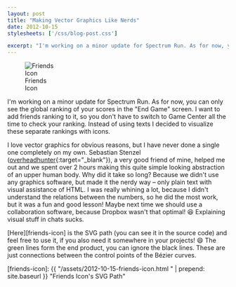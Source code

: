 ```yaml
---
layout: post
title: "Making Vector Graphics Like Nerds"
date: 2012-10-15
stylesheets: ['/css/blog-post.css']

excerpt: "I'm working on a minor update for Spectrum Run. As for now, you can only see the global ranking of your scores in the \"End Game\" screen. I want to add friends ranking to it, so you don't have to switch to Game Center all the time to check your ranking. Instead of using texts I decided to visualize these separate rankings with icons."
---
```

<div class="text-center">
  <figure class="figure float-md-right" style="max-width: 80px;">
    <img class="figure-img img-fluid rounded" src="{{ "/assets/2012-10-15-friends-icon.png" | prepend: site.baseurl }}" alt="Friends Icon"/>
    <figcaption class="figure-caption">Friends Icon</figcaption>
  </figure>
</div>

I'm working on a minor update for Spectrum Run. As for now, you can only see the global ranking of your scores in the "End Game" screen. I want to add friends ranking to it, so you don't have to switch to Game Center all the time to check your ranking. Instead of using texts I decided to visualize these separate rankings with icons.

I love vector graphics for obvious reasons, but I have never done a single one completely on my own. Sebastian Stenzel ([overheadhunter][gh-overheadhunter]{:target="_blank"}), a very good friend of mine, helped me out and we spent over 2 hours making this quite simple looking abstraction of an upper human body. Why did it take so long? Because we didn't use any graphics software, but made it the nerdy way – only plain text with visual assistance of HTML. I was really whining a lot, because I didn't understand the relations between the numbers, so he did the most work, but it was a fun and good lesson! Maybe next time we should use a collaboration software, because Dropbox wasn't that optimal! :laughing: Explaining visual stuff in chats sucks.

[Here][friends-icon] is the SVG path (you can see it in the source code) and feel free to use it, if you also need it somewhere in your projects! :smile: The green lines form the end product, you can ignore the black lines. These are just connections between the control points of the Bézier curves.

[gh-overheadhunter]: https://github.com/overheadhunter "Sebastian Stenzel on GitHub"
[friends-icon]: {{ "/assets/2012-10-15-friends-icon.html " | prepend: site.baseurl }} "Friends Icon's SVG Path"
